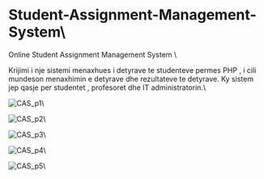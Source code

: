 # Student-Assignment-Management-System\

Online Student Assignment Management System \

Krijimi i nje sistemi menaxhues i detyrave te studenteve permes PHP , i cili mundeson menaxhimin e detyrave dhe rezultateve te detyrave.
Ky sistem jep qasje per studentet , profesoret dhe IT administratorin.\


![CAS_p1](https://user-images.githubusercontent.com/94128957/187383429-27bdf74c-155e-4af6-bd81-0e39d8a62140.png)\

![CAS_p2](https://user-images.githubusercontent.com/94128957/187383450-f2983ddd-555e-420e-bf14-4cafbe927802.png)\

![CAS_p3](https://user-images.githubusercontent.com/94128957/187383500-07fcae6d-3845-4a60-bc11-2ffa9149b398.png)\


![CAS_p4](https://user-images.githubusercontent.com/94128957/187383584-34d4dfbf-6b12-481d-a089-6084e0f312f9.png)\

![CAS_p5](https://user-images.githubusercontent.com/94128957/187383604-8599f658-d03d-4b17-bfa3-ebf0c7e9b178.png)\
